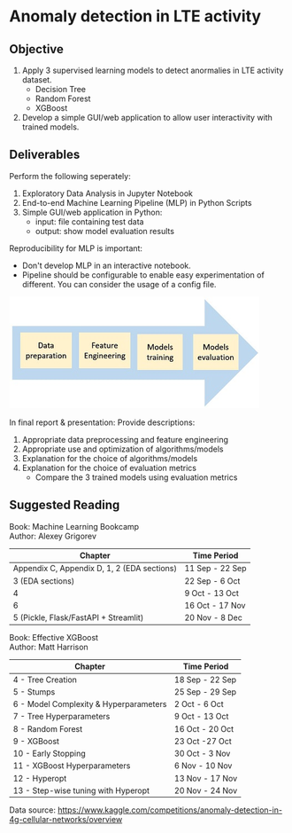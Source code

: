 # Anomaly detection in LTE activity

## Objective
1. Apply 3 supervised learning models to detect anormalies in LTE activity dataset.
    * Decision Tree
    * Random Forest
    * XGBoost
2. Develop a simple GUI/web application to allow user interactivity with trained models. 

## Deliverables
Perform the following seperately:
1. Exploratory Data Analysis in Jupyter Notebook
2. End-to-end Machine Learning Pipeline (MLP) in Python Scripts
3. Simple GUI/web application in Python:
    - input: file containing test data
    - output: show model evaluation results  

Reproducibility for MLP is important:
* Don't develop MLP in an interactive notebook.
* Pipeline should be configurable to enable easy experimentation of different. You can consider the usage of a config file.  

<p>
  <img src="MLP.JPG" alt="pipe_flow">
</p>

In final report & presentation: Provide descriptions:
1. Appropriate data preprocessing and feature engineering
2. Appropriate use and optimization of algorithms/models
3. Explanation for the choice of algorithms/models
4. Explanation for the choice of evaluation metrics
    - Compare the 3 trained models using evaluation metrics  

## Suggested Reading
Book: Machine Learning Bookcamp  
Author: Alexey Grigorev  

| Chapter | Time Period |
|----------|----------|
| Appendix C, Appendix D, 1, 2 (EDA sections) | 11 Sep - 22 Sep |
| 3 (EDA sections) | 22 Sep - 6 Oct |
| 4 | 9 Oct - 13 Oct |
| 6 | 16 Oct - 17 Nov |
| 5 (Pickle, Flask/FastAPI + Streamlit) | 20 Nov - 8 Dec |  


Book: Effective XGBoost  
Author: Matt Harrison  

| Chapter | Time Period |
|----------|----------|
| 4 - Tree Creation | 18 Sep - 22 Sep |
| 5 - Stumps| 25 Sep - 29 Sep |
| 6 - Model Complexity & Hyperparameters| 2 Oct - 6 Oct |
| 7 - Tree Hyperparameters| 9 Oct - 13 Oct |
| 8 - Random Forest | 16 Oct - 20 Oct |
| 9 - XGBoost | 23 Oct -27 Oct |
| 10 - Early Stopping | 30 Oct - 3 Nov |
| 11 - XGBoost Hyperparameters| 6 Nov - 10 Nov |
| 12 - Hyperopt | 13 Nov - 17 Nov |  
| 13 - Step-wise tuning with Hyperopt | 20 Nov - 24 Nov |  

Data source: https://www.kaggle.com/competitions/anomaly-detection-in-4g-cellular-networks/overview